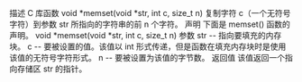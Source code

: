 描述
C 库函数 void *memset(void *str, int c, size_t n) 复制字符 c（一个无符号字符）到参数 str 所指向的字符串的前 n 个字符。
声明
下面是 memset() 函数的声明。
void *memset(void *str, int c, size_t n)
参数
str -- 指向要填充的内存块。
c -- 要被设置的值。该值以 int 形式传递，但是函数在填充内存块时是使用该值的无符号字符形式。
n -- 要被设置为该值的字节数。
返回值
该值返回一个指向存储区 str 的指针。